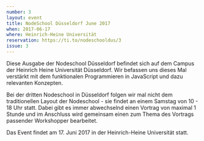 ```yaml
---
number: 3
layout: event
title: NodeSchool Düsseldorf June 2017
when: 2017-06-17
where: Heinrich-Heine Universität
reservation: https://ti.to/nodeschooldus/3
issue: 3
---
```


Diese Ausgabe der Nodeschool Düsseldorf befindet sich auf dem Campus der Heinrich Heine Universität Düsseldorf.
Wir befassen uns dieses Mal verstärkt mit dem funktionalen Programmieren in JavaScript und dazu relevanten Konzepten.

Bei der dritten Nodeschool in Düsseldorf folgen wir mal nicht dem traditionellen Layout der Nodeschool - 
sie findet an einem Samstag von 10 - 18 Uhr statt. Dabei gibt es immer abwechselnd einen Vortrag von
maximal 1 Stunde und im Anschluss wird gemeinsam einen zum Thema des Vortrags passender Workshopper bearbeitet.

Das Event findet am 17. Juni 2017 in der Heinrich-Heine Universität statt.
